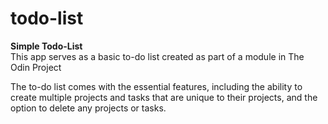# todo-list

**Simple Todo-List** \
This app serves as a basic to-do list created as part of a module in The Odin Project

The to-do list comes with the essential features, including the ability to create multiple projects and tasks that are unique to their projects, and the option to delete any projects or tasks.
